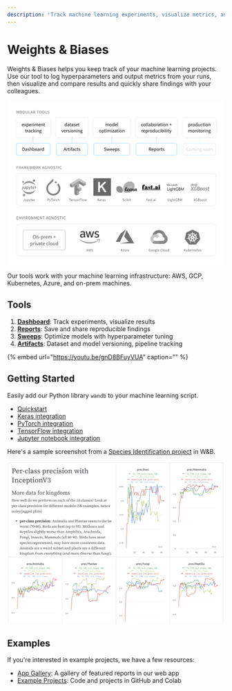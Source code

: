 ```yaml
---
description: 'Track machine learning experiments, visualize metrics, and share results'
---
```


# Weights & Biases

Weights & Biases helps you keep track of your machine learning projects. Use our tool to log hyperparameters and output metrics from your runs, then visualize and compare results and quickly share findings with your colleagues.

![](.gitbook/assets/workflow-june-2020-v1.png)

Our tools work with your machine learning infrastructure: AWS, GCP, Kubernetes, Azure, and on-prem machines.

## Tools

1. [**Dashboard**](guides/track/app.md): Track experiments, visualize results
2. [**Reports**](guides/reports.md): Save and share reproducible findings
3. [**Sweeps**](guides/sweeps/): Optimize models with hyperparameter tuning
4. [**Artifacts**](guides/artifacts/): Dataset and model versioning, pipeline tracking

{% embed url="https://youtu.be/gnD8BFuyVUA" caption="" %}

## Getting Started

Easily add our Python library `wandb` to your machine learning script.

* [Quickstart](quickstart.md)
* [Keras integration](guides/integrations/keras.md)
* [PyTorch integration](guides/integrations/pytorch.md)
* [TensorFlow integration](guides/integrations/tensorflow.md)
* [Jupyter notebook integration](guides/integrations/jupyter.md)

Here's a sample screenshot from a [Species Identification project](https://app.wandb.ai/stacey/curr_learn/reports?view=stacey%2FSpecies%20Identification) in W&B.

![](.gitbook/assets/screen-shot-2020-08-07-at-1.16.16-pm.png)

## Examples

If you're interested in example projects, we have a few resources:

* [App Gallery](https://app.wandb.ai/gallery): A gallery of featured reports in our web app
* [Example Projects](https://github.com/charlesfrye/docs-box/tree/bfea5f551be5cc62d1588c780391dd5aaefa0aee/examples.md): Code and projects in GitHub and Colab

